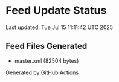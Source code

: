 # Feed Update Status
Last updated: Tue Jul 15 11:11:42 UTC 2025

## Feed Files Generated
- master.xml (82504 bytes)

Generated by GitHub Actions
